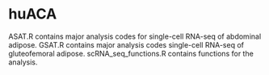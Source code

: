 # huACA
ASAT.R contains major analysis codes for single-cell RNA-seq of abdominal adipose.
GSAT.R contains major analysis codes single-cell RNA-seq of gluteofemoral adipose.
scRNA_seq_functions.R contains functions for the analysis.
